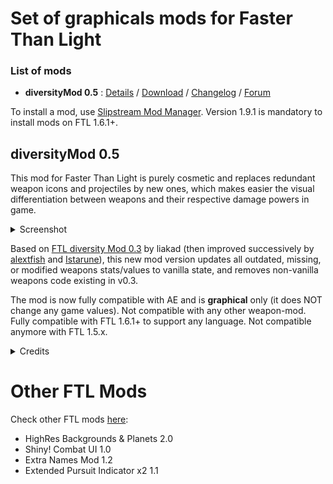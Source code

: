 # Set of graphicals mods for Faster Than Light

### List of mods
- **diversityMod 0.5** : [Details](https://github.com/Ouaz/FTL-diversityMod#diversitymod-05) / [Download](https://github.com/Ouaz/FTL-diversityMod/raw/master/diversityMod_0.5.ftl) / [Changelog](https://github.com/Ouaz/FTL-diversityMod/blob/master/CHANGELOG.md#diversitymod-05) / [Forum](http://www.subsetgames.com/forum/viewtopic.php?f=11&t=29975)

To install a mod, use [Slipstream Mod Manager](http://www.subsetgames.com/forum/viewtopic.php?f=12&t=17102).
Version 1.9.1 is mandatory to install mods on FTL 1.6.1+.

## diversityMod 0.5

This mod for Faster Than Light is purely cosmetic and replaces redundant weapon icons and projectiles by new ones, which makes easier the visual differentiation between weapons and their respective damage powers in game.

<details>
<summary>Screenshot</summary>
<img src="https://raw.githubusercontent.com/Ouaz/FTL-diversityMod/master/FTL-diversityMod.png">
</details>

Based on [FTL diversity Mod 0.3](http://www.subsetgames.com/forum/viewtopic.php?f=11&t=3363) by liakad (then improved successively by [alextfish](http://www.subsetgames.com/forum/viewtopic.php?f=11&t=3363&start=20#p21807) and [Istarune](http://www.subsetgames.com/forum/viewtopic.php?f=11&t=3363&start=30#p23888)), this new mod version updates all outdated, missing, or modified weapons stats/values to vanilla state, and removes non-vanilla weapons code existing in v0.3.

The mod is now fully compatible with AE and is **graphical** only (it does NOT change any game values). Not compatible with any other weapon-mod.
Fully compatible with FTL 1.6.1+ to support any language. Not compatible anymore with FTL 1.5.x.

<details>
<summary>Credits</summary>
Thanks to:

- liakad who created the original content of diversityMod.
- alextfish and Istarune who created an almost clean version (graphical mod only)
- herbert who listed partially the remaining errors and vanilla values still modified by the previous mod version.
</details>

# Other FTL Mods

Check other FTL mods [here](https://github.com/Ouaz/FTL-diversityMod/blob/master/other/OTHER.md):

- HighRes Backgrounds & Planets 2.0
- Shiny! Combat UI 1.0
- Extra Names Mod 1.2
- Extended Pursuit Indicator x2 1.1